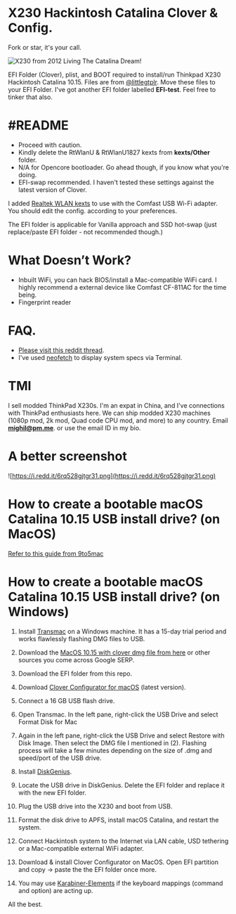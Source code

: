 # X230 Hackintosh Catalina Clover & Config.

Fork or star, it's your call.

![X230 from 2012 Living The Catalina Dream!](https://i.redd.it/srs2yme8sgr31.jpg)

EFI Folder (Clover), plist, and BOOT required to install/run Thinkpad X230 Hackintosh Catalina 10.15. Files are from [@littlegtplr](https://github.com/littlegtplr/Hackintosh-X230-macOS). Move these files to your EFI Folder. I've got another EFI folder labelled **EFI-test**. Feel free to tinker that also. 

# #README

- Proceed with caution.
- Kindly delete the RtWlanU & RtWlanU1827 kexts from **kexts/Other** folder.
- N/A for Opencore bootloader. Go ahead though, if you know what you're doing. 
- EFI-swap recommended. I haven't tested these settings against the latest version of Clover.

I added [Realtek WLAN kexts](https://github.com/chris1111/Wireless-USB-Adapter-Clover) to use with the Comfast USB Wi-Fi adapter. You should edit the config. according to your preferences. 

The EFI folder is applicable for Vanilla approach and SSD hot-swap (just replace/paste EFI folder - not recommended though.) 

# What Doesn’t Work?

- Inbuilt WiFi, you can hack BIOS/install a Mac-compatible WiFi card. I highly recommend a external device like Comfast CF-811AC for the time being.
- Fingerprint reader

# FAQ. 

- [Please visit this reddit thread](https://www.reddit.com/r/hackintosh/comments/dfdf3l/x230_from_2012_living_the_catalina_dream/).
- I've used [neofetch](https://github.com/dylanaraps/neofetch) to display system specs via Terminal.

# TMI

I sell modded ThinkPad X230s. I'm an expat in China, and I've connections with ThinkPad enthusiasts here. We can ship modded X230 machines (1080p mod, 2k mod, Quad code CPU mod, and more) to any country. Email **mighil@pm.me**. or use the email ID in my bio.

# A better screenshot

![https://i.redd.it/6rq528gjtgr31.png](https://i.redd.it/6rq528gjtgr31.png)

# How to create a bootable macOS Catalina 10.15 USB install drive? (on MacOS)

[Refer to this guide from 9to5mac](https://9to5mac.com/2019/06/27/how-to-create-a-bootable-macos-catalina-10-15-usb-install-drive-video/)

# How to create a bootable macOS Catalina 10.15 USB install drive? (on Windows)

1. Install [Transmac](https://www.acutesystems.com/scrtm.htm) on a Windows machine. It has a 15-day trial period and works flawlessly flashing DMG files to USB.

2. Download the [MacOS 10.15 with clover dmg file from here](https://mirrors.dtops.cc/iso/MacOS/daliansky_macos/) or other sources you come across Google SERP.

3. Download the EFI folder from this repo.

4. Download [Clover Configurator for macOS](https://mackie100projects.altervista.org/download-clover-configurator/) (latest version).

5. Connect a 16 GB USB flash drive.

6. Open Transmac. In the left pane, right-click the USB Drive and select Format Disk for Mac

7. Again in the left pane, right-click the USB Drive and select Restore with Disk Image. Then select the DMG file I mentioned in (2). Flashing process will take a few minutes depending on the size of .dmg and speed/port of the USB drive.

8. Install [DiskGenius](https://www.diskgenius.com/).

9. Locate the USB drive in DiskGenius. Delete the EFI folder and replace it with the new EFI folder. 

10. Plug the USB drive into the X230 and boot from USB.

11. Format the disk drive to APFS, install macOS Catalina, and restart the system.

12. Connect Hackintosh system to the Internet via LAN cable, USD tethering or a Mac-compatible external WiFi adapter.

13. Download & install Clover Configurator on MacOS. Open EFI partition and copy -> paste the the EFI folder once more. 

14. You may use [Karabiner-Elements](https://pqrs.org/osx/karabiner/) if the keyboard mappings (command and option) are acting up.

All the best.
